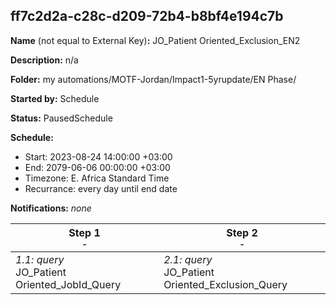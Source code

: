 ## ff7c2d2a-c28c-d209-72b4-b8bf4e194c7b

**Name** (not equal to External Key)**:** JO_Patient Oriented_Exclusion_EN2

**Description:** n/a

**Folder:** my automations/MOTF-Jordan/Impact1-5yrupdate/EN Phase/

**Started by:** Schedule

**Status:** PausedSchedule

**Schedule:**

* Start: 2023-08-24 14:00:00 +03:00
* End: 2079-06-06 00:00:00 +03:00
* Timezone: E. Africa Standard Time
* Recurrance: every day until end date

**Notifications:** _none_


| Step 1<br>_<small>-</small>_ | Step 2<br>_<small>-</small>_ |
| --- | --- |
| _1.1: query_<br>JO_Patient Oriented_JobId_Query | _2.1: query_<br>JO_Patient Oriented_Exclusion_Query |
